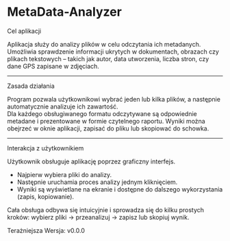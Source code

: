 # MetaData-Analyzer


 Cel aplikacji
 
Aplikacja służy do analizy plików w celu odczytania ich metadanych.  
Umożliwia sprawdzenie informacji ukrytych w dokumentach, obrazach czy plikach tekstowych – takich jak autor, data utworzenia, liczba stron, czy dane GPS zapisane w zdjęciach.

---


 Zasada działania
 
Program pozwala użytkownikowi wybrać jeden lub kilka plików, a następnie automatycznie analizuje ich zawartość.  
Dla każdego obsługiwanego formatu odczytywane są odpowiednie metadane i prezentowane w formie czytelnego raportu. Wyniki można obejrzeć w oknie aplikacji, zapisać do pliku lub skopiować do schowka.

---

 Interakcja z użytkownikiem
 
Użytkownik obsługuje aplikację poprzez graficzny interfejs.  
- Najpierw wybiera pliki do analizy.  
- Następnie uruchamia proces analizy jednym kliknięciem.  
- Wyniki są wyświetlane na ekranie i dostępne do dalszego wykorzystania (zapis, kopiowanie).  

Cała obsługa odbywa się intuicyjnie i sprowadza się do kilku prostych kroków: wybierz pliki → przeanalizuj → zapisz lub skopiuj wynik.









Terażniejsza Wersja: v0.0.0

